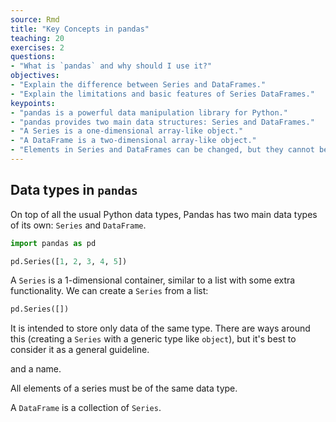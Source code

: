 ```yaml
---
source: Rmd
title: "Key Concepts in pandas"
teaching: 20
exercises: 2
questions:
- "What is `pandas` and why should I use it?"
objectives:
- "Explain the difference between Series and DataFrames."
- "Explain the limitations and basic features of Series DataFrames."
keypoints:
- "pandas is a powerful data manipulation library for Python."
- "pandas provides two main data structures: Series and DataFrames."
- "A Series is a one-dimensional array-like object."
- "A DataFrame is a two-dimensional array-like object."
- "Elements in Series and DataFrames can be changed, but they cannot be added or removed - to do this you need to create a new Series or DataFrame. This is by design"
---
```


## Data types in `pandas`

On top of all the usual Python data types, Pandas has two main data types of its own: `Series` and `DataFrame`.

```python
import pandas as pd

pd.Series([1, 2, 3, 4, 5])
```

A `Series` is a 1-dimensional container, similar to a list with some extra functionality. We can create a `Series` from a list:

```python
pd.Series([])
```

It is intended to store only data of the same type. There are ways around this (creating a `Series` with a generic type like `object`), but it's best to consider it as a general guideline.

 and a name.

All elements of a series must be of the same data type.

A `DataFrame` is a collection of `Series`.
